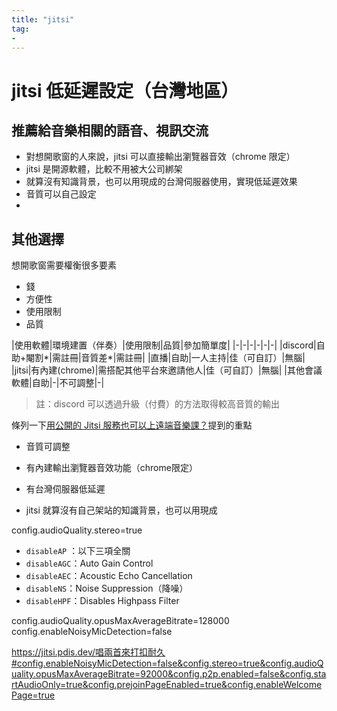 ```yaml
---
title: "jitsi"
tag: 
- 
---
```

# jitsi 低延遲設定（台灣地區）
## 推薦給音樂相關的語音、視訊交流
- 對想開歌窗的人來說，jitsi 可以直接輸出瀏覽器音效（chrome 限定）
- jitsi 是開源軟體，比較不用被大公司綁架
- 就算沒有知識背景，也可以用現成的台灣伺服器使用，實現低延遲效果
- 音質可以自己設定
- 
## 其他選擇
 想開歌窗需要權衡很多要素
 - 錢
 - 方便性
 - 使用限制
 - 品質

|使用軟體|環境建置（伴奏）|使用限制|品質|參加簡單度|
|-|-|-|-|-|-|
|discord|自助+閹割*|需註冊|音質差*|需註冊|
|直播|自助|一人主持|佳（可自訂）|無腦|
|jitsi|有內建(chrome)|需搭配其他平台來邀請他人|佳（可自訂）|無腦|
|其他會議軟體|自助|-|不可調整|-|

>註：discord 可以透過升級（付費）的方法取得較高音質的輸出

條列一下[用公開的 Jitsi 服務也可以上遠端音樂課？](https://blog.abysm.org/2021/06/hd-audio-using-public-jitsi-server/)提到的重點

- 音質可調整
- 有內建輸出瀏覽器音效功能（chrome限定）
- 有台灣伺服器低延遲

- jitsi 就算沒有自己架站的知識背景，也可以用現成


config.audioQuality.stereo=true
- `disableAP` ：以下三項全關
- `disableAGC`：Auto Gain Control
- `disableAEC`：Acoustic Echo Cancellation
- `disableNS`：Noise Suppression（降噪）
- `disableHPF`：Disables Highpass Filter


config.audioQuality.opusMaxAverageBitrate=128000
config.enableNoisyMicDetection=false

https://jitsi.pdis.dev/唱兩首來打扣耐久#config.enableNoisyMicDetection=false&config.stereo=true&config.audioQuality.opusMaxAverageBitrate=92000&config.p2p.enabled=false&config.startAudioOnly=true&config.prejoinPageEnabled=true&config.enableWelcomePage=true
